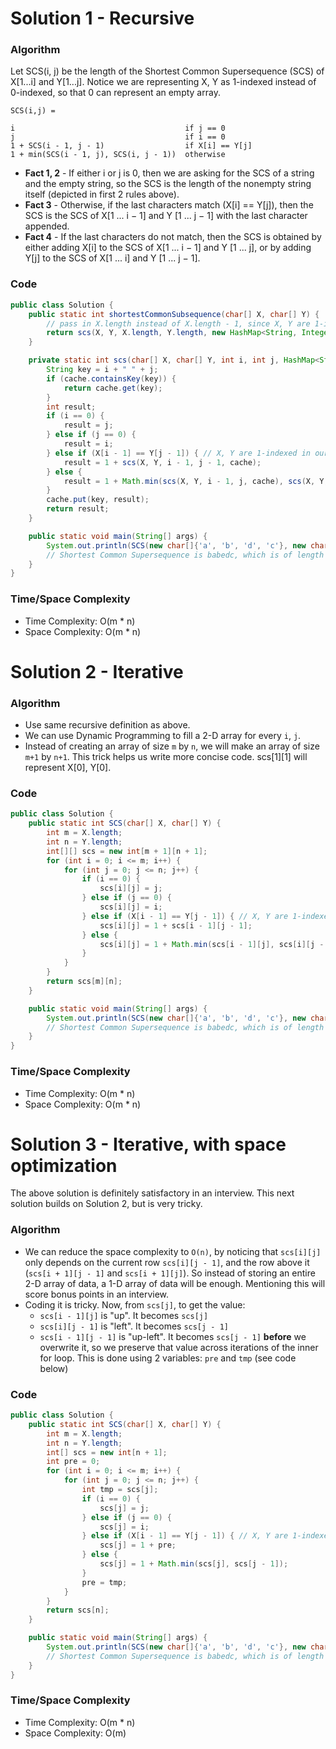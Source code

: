 # Solution 1 - Recursive

### Algorithm

Let SCS(i, j) be the length of the Shortest Common Supersequence (SCS) of X[1...i] and Y[1...j]. Notice we are representing X, Y as 1-indexed instead of 0-indexed, so that 0 can represent an empty array.

```
SCS(i,j) =

i                                      if j == 0
j                                      if i == 0
1 + SCS(i - 1, j - 1)                  if X[i] == Y[j]
1 + min(SCS(i - 1, j), SCS(i, j - 1))  otherwise
```

- __Fact 1, 2__ - If either i or j is 0, then we are asking for the SCS of a string and the empty string, so the SCS is the length of the nonempty string itself (depicted in first 2 rules above).
- __Fact 3__ - Otherwise, if the last characters match (X[i] == Y[j]), then the SCS is the SCS of X[1 ... i − 1] and Y [1 ... j − 1] with the last character appended.
- __Fact 4__ - If the last characters do not match, then the SCS is obtained by either adding X[i] to the SCS of X[1 ... i − 1] and Y [1 ... j], or by adding Y[j] to the SCS of X[1 ... i] and Y [1 ... j − 1].

### Code

```java
public class Solution {
    public static int shortestCommonSubsequence(char[] X, char[] Y) {
        // pass in X.length instead of X.length - 1, since X, Y are 1-indexed in our definition, 0-indexed in code
        return scs(X, Y, X.length, Y.length, new HashMap<String, Integer>());
    }

    private static int scs(char[] X, char[] Y, int i, int j, HashMap<String, Integer> cache) {
        String key = i + " " + j;
        if (cache.containsKey(key)) {
            return cache.get(key);
        }
        int result;
        if (i == 0) {
            result = j;
        } else if (j == 0) {
            result = i;
        } else if (X[i - 1] == Y[j - 1]) { // X, Y are 1-indexed in our definition, 0-indexed in code
            result = 1 + scs(X, Y, i - 1, j - 1, cache);
        } else {
            result = 1 + Math.min(scs(X, Y, i - 1, j, cache), scs(X, Y, i, j - 1, cache));
        }
        cache.put(key, result);
        return result;
    }

    public static void main(String[] args) {
        System.out.println(SCS(new char[]{'a', 'b', 'd', 'c'}, new char[]{'b', 'a', 'b', 'e', 'd'}));
        // Shortest Common Supersequence is babedc, which is of length 6.
    }
}
```

### Time/Space Complexity

- Time Complexity: O(m * n)
- Space Complexity: O(m * n)


# Solution 2 - Iterative

### Algorithm

- Use same recursive definition as above.
- We can use Dynamic Programming to fill a 2-D array for every `i`, `j`.
- Instead of creating an array of size `m` by `n`, we will make an array of size `m+1` by `n+1`. This trick helps us write more concise code. scs[1][1] will represent X[0], Y[0].

### Code

```java
public class Solution {
    public static int SCS(char[] X, char[] Y) {
        int m = X.length;
        int n = Y.length;
        int[][] scs = new int[m + 1][n + 1];
        for (int i = 0; i <= m; i++) {
            for (int j = 0; j <= n; j++) {
                if (i == 0) {
                    scs[i][j] = j;
                } else if (j == 0) {
                    scs[i][j] = i;
                } else if (X[i - 1] == Y[j - 1]) { // X, Y are 1-indexed in our definition, 0-indexed in code
                    scs[i][j] = 1 + scs[i - 1][j - 1];
                } else {
                    scs[i][j] = 1 + Math.min(scs[i - 1][j], scs[i][j - 1]);
                }
            }
        }
        return scs[m][n];
    }

    public static void main(String[] args) {
        System.out.println(SCS(new char[]{'a', 'b', 'd', 'c'}, new char[]{'b', 'a', 'b', 'e', 'd'}));
        // Shortest Common Supersequence is babedc, which is of length 6.
    }
}
```

### Time/Space Complexity

- Time Complexity: O(m * n)
- Space Complexity: O(m * n)


# Solution 3 - Iterative, with space optimization

The above solution is definitely satisfactory in an interview. This next solution builds on Solution 2, but is very tricky.

### Algorithm

- We can reduce the space complexity to `O(n)`, by noticing that `scs[i][j]` only depends on the current row `scs[i][j - 1]`, and the row above it (`scs[i + 1][j - 1]` and `scs[i + 1][j]`). So instead of storing an entire 2-D array of data, a 1-D array of data will be enough. Mentioning this will score bonus points in an interview.
- Coding it is tricky. Now, from `scs[j]`, to get the value:
  - `scs[i - 1][j]` is "up". It becomes `scs[j]`
  - `scs[i][j - 1]` is "left". It becomes `scs[j - 1]`
  - `scs[i - 1][j - 1]` is "up-left". It becomes `scs[j - 1]` __before__ we overwrite it, so we preserve that value across iterations of the inner for loop. This is done using 2 variables: `pre` and `tmp` (see code below)

### Code

```java
public class Solution {
    public static int SCS(char[] X, char[] Y) {
        int m = X.length;
        int n = Y.length;
        int[] scs = new int[n + 1];
        int pre = 0;
        for (int i = 0; i <= m; i++) {
            for (int j = 0; j <= n; j++) {
                int tmp = scs[j];
                if (i == 0) {
                    scs[j] = j;
                } else if (j == 0) {
                    scs[j] = i;
                } else if (X[i - 1] == Y[j - 1]) { // X, Y are 1-indexed in our definition, 0-indexed in code
                    scs[j] = 1 + pre;
                } else {
                    scs[j] = 1 + Math.min(scs[j], scs[j - 1]);
                }
                pre = tmp;
            }
        }
        return scs[n];
    }

    public static void main(String[] args) {
        System.out.println(SCS(new char[]{'a', 'b', 'd', 'c'}, new char[]{'b', 'a', 'b', 'e', 'd'}));
        // Shortest Common Supersequence is babedc, which is of length 6.
    }
}
```

### Time/Space Complexity

  - Time Complexity: O(m * n)
  - Space Complexity: O(m)
